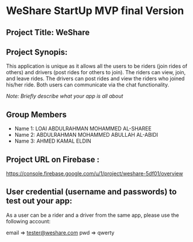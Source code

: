# WeShare StartUp MVP final Version

## Project Title: WeShare

## Project Synopis:


This application is unique as it allows all the users to be riders (join rides of others) and drivers (post rides for others to join). The riders can view, join, and leave rides. The drivers can post rides and view the riders who joined his/her ride. Both users can communicate via the chat functionality.



_Note: Briefly describe what your app is all about_

## Group Members

- Name 1: LOAI ABDULRAHMAN MOHAMMED AL-SHAREE
- Name 2: ABDULRAHMAN MOHAMMED ABULLAH AL-ABIDI
- Name 3: AHMED KAMAL ELDIN


## Project URL on Firebase : 

https://console.firebase.google.com/u/1/project/weshare-5df01/overview

## User credential (username and passwords) to test out your app:

As a user can be a rider and a driver from the same app, please use the following account:

email =>  tester@weshare.com
pwd   =>  qwerty
